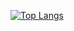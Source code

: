 [![Top Langs](https://github-readme-stats.vercel.app/api/top-langs/?username=DamiduShalinda&layout=compact&theme=vision-friendly-dark)](https://github.com/anuraghazra/github-readme-stats)
